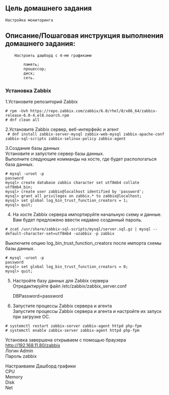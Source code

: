 Цель домашнего задания
----------------------

    Настройка мониторинга

Описание/Пошаговая инструкция выполнения домашнего задания:
-----------------------------------------------------------
```
    Настроить дашборд с 4-мя графиками

        память;
        процессор;
        диск;
        сеть.
```

### Установка Zabbix

1.Установите репозиторий Zabbix    
```
# rpm -Uvh https://repo.zabbix.com/zabbix/6.0/rhel/8/x86_64/zabbix-release-6.0-4.el8.noarch.rpm
# dnf clean all
```
2.Установите Zabbix сервер, веб-интерфейс и агент    
`` # dnf install zabbix-server-mysql zabbix-web-mysql zabbix-apache-conf zabbix-sql-scripts zabbix-selinux-policy zabbix-agent``    

3.Создание базы данных    
Установите и запустите сервер базы данных.    
Выполните следующие комманды на хосте, где будет распологаться база данных.
```
# mysql -uroot -p
password
mysql> create database zabbix character set utf8mb4 collate utf8mb4_bin;
mysql> create user zabbix@localhost identified by 'password';
mysql> grant all privileges on zabbix.* to zabbix@localhost;
mysql> set global log_bin_trust_function_creators = 1;
mysql> quit;
```

4. На хосте Zabbix сервера импортируйте начальную схему и данные. Вам будет предложено ввести недавно созданный пароль.    
```
# zcat /usr/share/zabbix-sql-scripts/mysql/server.sql.gz | mysql --default-character-set=utf8mb4 -uzabbix -p zabbix    
```
Выключите опцию log_bin_trust_function_creators после импорта схемы базы данных.    
```
# mysql -uroot -p
password
mysql> set global log_bin_trust_function_creators = 0;
mysql> quit;
```

5. Настройте базу данных для Zabbix сервера    
Отредактируйте файл /etc/zabbix/zabbix_server.conf    

    DBPassword=password    

6.  Запустите процессы Zabbix сервера и агента    
Запустите процессы Zabbix сервера и агента и настройте их запуск при загрузке ОС.    
```
# systemctl restart zabbix-server zabbix-agent httpd php-fpm
# systemctl enable zabbix-server zabbix-agent httpd php-fpm
```
Установка завершена открываем с помощью браузера http://192.168.11.80/zabbix    
Логин    Admin    
Пароль   zabbix    

Настраиваем Дашборд графики    
CPU    
Memory    
Disk    
Net    




 
